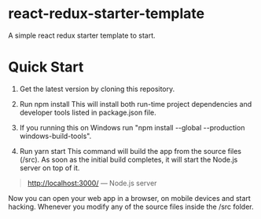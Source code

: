 # react-redux-starter-template
A simple react redux starter template to start.

# Quick Start
1. Get the latest version by cloning this repository.

2. Run npm install
This will install both run-time project dependencies and developer tools listed in package.json file.

3. If you running this on Windows run "npm install --global --production windows-build-tools".

4. Run yarn start
This command will build the app from the source files (/src). As soon as the initial build completes, it will start the Node.js server on top of it.

> [http://localhost:3000/](http://localhost:3000/) — Node.js server <br>

Now you can open your web app in a browser, on mobile devices and start hacking. Whenever you modify any of the source files inside the /src folder.
